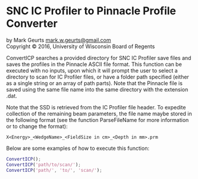 # SNC IC Profiler to Pinnacle Profile Converter

by Mark Geurts <mark.w.geurts@gmail.com>
<br>Copyright &copy; 2016, University of Wisconsin Board of Regents

ConvertICP searches a provided directory for SNC IC Profiler save files and saves the profiles in the Pinnacle ASCII file format. This function can be executed with no inputs, upon which it will prompt the user to select a directory to scan for IC Profiler files, or have a folder path specified (either as a single string or an array of path parts). Note that the Pinnacle file is saved using the same file name into the same directory with the extension .dat.

Note that the SSD is retrieved from the IC Profiler file header. To expedite collection of the remaining beam parameters, the file name maybe stored in the following format (see the function ParseFileName for more information or to change the format):

`X<Energy>_<WedgeName>_<FieldSize in cm>_<Depth in mm>.prm`

Below are some examples of how to execute this function:

```matlab
ConvertICP();
ConvertICP('path/to/scan/');
ConvertICP('path/', 'to/', 'scan/');
```
